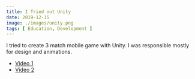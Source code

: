 ```yaml
---
title: I Tried out Unity
date: 2019-12-15
image: ./images/unity.png
tags: [ Education, Development ]
---
```


I tried to create 3 match mobile game with Unity. I was responsible mostly for design and animations.

- [Video 1](https://youtu.be/1_pOTKlYMFU)
- [Video 2](https://youtu.be/j4IQYlGgrfw)
